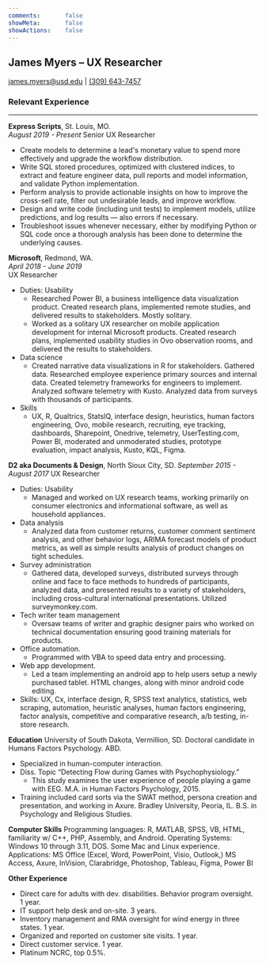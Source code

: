 ```yaml
---
comments:       false
showMeta:       false
showActions:    false
---
```




## James Myers &ndash; UX Researcher
[james.myers@usd.edu](mailto:james.myers@usd.edu) | 
[(309) 643-7457](tel:3096437457)

### Relevant Experience 
___
**Express Scripts**, St. Louis, MO.  
*August 2019 - Present* 
Senior UX Researcher

* Create models to determine a  lead's monetary value to spend more effectively and upgrade the workflow distribution.<br>
* Write SQL stored procedures, optimized with clustered indices, to extract and feature engineer data, pull reports and model information, and validate Python implementation.<br>
* Perform analysis to provide actionable insights on how to improve the cross-sell rate, filter out undesirable leads, and improve workflow.<br>
* Design and write code (including unit tests) to implement models, utilize predictions, and log results — also errors if necessary.<br>
* Troubleshoot issues whenever necessary, either by modifying Python or SQL code once a thorough analysis has been done to determine the underlying causes.<br>

 **Microsoft**, Redmond, WA. <br>
*April 2018 - June 2019* <br>
UX Researcher <br>
* Duties: Usability
    * Researched Power BI, a business intelligence data visualization product.  Created research plans, implemented remote studies, and delivered results to stakeholders.  Mostly solitary.
    * Worked as a solitary UX researcher on mobile application development for internal Microsoft products.  Created research plans, implemented usability studies in Ovo observation rooms, and delivered the results to stakeholders.
* Data science
    * Created narrative data visualizations in R for stakeholders. Gathered data. Researched employee experience primary sources and internal data. Created telemetry frameworks for engineers to implement.  Analyzed software telemetry with Kusto. Analyzed data from surveys with thousands of participants.
* Skills
    * UX, R, Qualtrics, StatsIQ, interface design, heuristics, human factors engineering, Ovo, mobile research, recruiting, eye tracking, dashboards, Sharepoint, Onedrive, telemetry, UserTesting.com, Power BI, moderated and unmoderated studies, prototype evaluation, impact analysis, Kusto, KQL, Figma.

**D2 aka Documents & Design**, North Sioux City, SD.
*September 2015 - August 2017* 
UX Researcher
*	Duties:  Usability
    * Managed and worked on UX research teams, working primarily on consumer electronics and informational software, as well as household appliances.
*	Data analysis
    *	Analyzed data from customer returns, customer comment sentiment analysis, and other behavior logs, ARIMA forecast models of product metrics, as well as simple results analysis of product changes on tight schedules.
*	Survey administration
    *	Gathered data, developed surveys, distributed surveys through online and face to face methods to hundreds of participants, analyzed data, and presented results to a variety of stakeholders, including cross-cultural international presentations.  Utilized surveymonkey.com.
*	Tech writer team management
    *	Oversaw teams of writer and graphic designer pairs who worked on technical documentation ensuring good training materials for products.
*	Office automation.
    *	Programmed with VBA to speed data entry and processing.
*	Web app development.
    *	Led a team implementing an android app to help users setup a newly purchased tablet.  HTML changes, along with minor android code editing.
*	Skills:  UX, Cx, interface design, R, SPSS text analytics, statistics, web scraping, automation, heuristic analyses, human factors engineering, factor analysis, competitive and comparative research, a/b testing, in-store research.

**Education**
	University of South Dakota, Vermillion, SD.
	Doctoral candidate in Humans Factors Psychology.  ABD.  
*	Specialized in human-computer interaction.
*	Diss. Topic “Detecting Flow during Games with Psychophysiology.”
    *	This study examines the user experience of people playing a game with EEG.
	M.A. in Human Factors Psychology, 2015.
*	Training included card sorts via the SWAT method, persona creation and presentation, and working in Axure.
	Bradley University, Peoria, IL.  B.S. in Psychology and Religious Studies.

**Computer Skills**
	Programming languages:  R, MATLAB, SPSS, VB, HTML, familiarity w/ C++, PHP, Assembly, and Android.
	Operating Systems:  Windows 10 through 3.11, DOS.  Some Mac and Linux experience.
	Applications:  MS Office (Excel, Word, PowerPoint, Visio, Outlook,) MS Access, Axure, InVision, Clarabridge, Photoshop, Tableau, Figma, Power BI

**Other Experience**
*	Direct care for adults with dev. disabilities.  Behavior program oversight.  1 year.
*	IT support help desk and on-site.  3 years.
*	Inventory management and RMA oversight for wind energy in three states.  1 year.
*	Organized and reported on customer site visits.	1 year.
*	Direct customer service.  1 year.
*	Platinum NCRC, top 0.5%.

